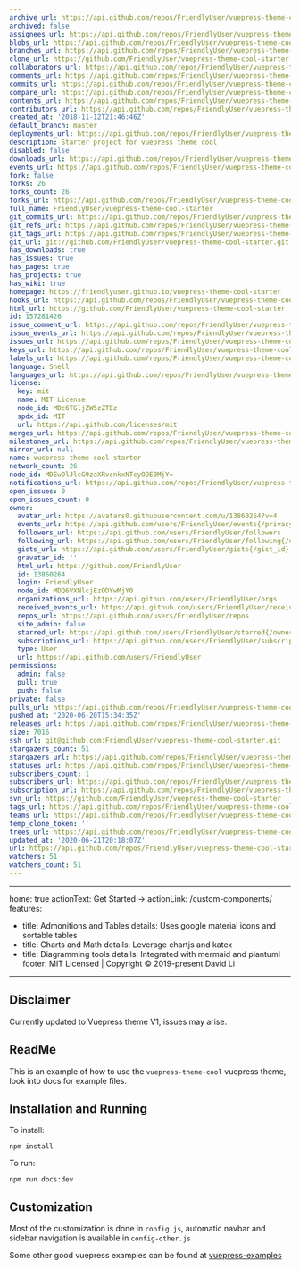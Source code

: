 ```yaml
---
archive_url: https://api.github.com/repos/FriendlyUser/vuepress-theme-cool-starter/{archive_format}{/ref}
archived: false
assignees_url: https://api.github.com/repos/FriendlyUser/vuepress-theme-cool-starter/assignees{/user}
blobs_url: https://api.github.com/repos/FriendlyUser/vuepress-theme-cool-starter/git/blobs{/sha}
branches_url: https://api.github.com/repos/FriendlyUser/vuepress-theme-cool-starter/branches{/branch}
clone_url: https://github.com/FriendlyUser/vuepress-theme-cool-starter.git
collaborators_url: https://api.github.com/repos/FriendlyUser/vuepress-theme-cool-starter/collaborators{/collaborator}
comments_url: https://api.github.com/repos/FriendlyUser/vuepress-theme-cool-starter/comments{/number}
commits_url: https://api.github.com/repos/FriendlyUser/vuepress-theme-cool-starter/commits{/sha}
compare_url: https://api.github.com/repos/FriendlyUser/vuepress-theme-cool-starter/compare/{base}...{head}
contents_url: https://api.github.com/repos/FriendlyUser/vuepress-theme-cool-starter/contents/{+path}
contributors_url: https://api.github.com/repos/FriendlyUser/vuepress-theme-cool-starter/contributors
created_at: '2018-11-12T21:46:46Z'
default_branch: master
deployments_url: https://api.github.com/repos/FriendlyUser/vuepress-theme-cool-starter/deployments
description: Starter project for vuepress theme cool
disabled: false
downloads_url: https://api.github.com/repos/FriendlyUser/vuepress-theme-cool-starter/downloads
events_url: https://api.github.com/repos/FriendlyUser/vuepress-theme-cool-starter/events
fork: false
forks: 26
forks_count: 26
forks_url: https://api.github.com/repos/FriendlyUser/vuepress-theme-cool-starter/forks
full_name: FriendlyUser/vuepress-theme-cool-starter
git_commits_url: https://api.github.com/repos/FriendlyUser/vuepress-theme-cool-starter/git/commits{/sha}
git_refs_url: https://api.github.com/repos/FriendlyUser/vuepress-theme-cool-starter/git/refs{/sha}
git_tags_url: https://api.github.com/repos/FriendlyUser/vuepress-theme-cool-starter/git/tags{/sha}
git_url: git://github.com/FriendlyUser/vuepress-theme-cool-starter.git
has_downloads: true
has_issues: true
has_pages: true
has_projects: true
has_wiki: true
homepage: https://friendlyuser.github.io/vuepress-theme-cool-starter
hooks_url: https://api.github.com/repos/FriendlyUser/vuepress-theme-cool-starter/hooks
html_url: https://github.com/FriendlyUser/vuepress-theme-cool-starter
id: 157281426
issue_comment_url: https://api.github.com/repos/FriendlyUser/vuepress-theme-cool-starter/issues/comments{/number}
issue_events_url: https://api.github.com/repos/FriendlyUser/vuepress-theme-cool-starter/issues/events{/number}
issues_url: https://api.github.com/repos/FriendlyUser/vuepress-theme-cool-starter/issues{/number}
keys_url: https://api.github.com/repos/FriendlyUser/vuepress-theme-cool-starter/keys{/key_id}
labels_url: https://api.github.com/repos/FriendlyUser/vuepress-theme-cool-starter/labels{/name}
language: Shell
languages_url: https://api.github.com/repos/FriendlyUser/vuepress-theme-cool-starter/languages
license:
  key: mit
  name: MIT License
  node_id: MDc6TGljZW5zZTEz
  spdx_id: MIT
  url: https://api.github.com/licenses/mit
merges_url: https://api.github.com/repos/FriendlyUser/vuepress-theme-cool-starter/merges
milestones_url: https://api.github.com/repos/FriendlyUser/vuepress-theme-cool-starter/milestones{/number}
mirror_url: null
name: vuepress-theme-cool-starter
network_count: 26
node_id: MDEwOlJlcG9zaXRvcnkxNTcyODE0MjY=
notifications_url: https://api.github.com/repos/FriendlyUser/vuepress-theme-cool-starter/notifications{?since,all,participating}
open_issues: 0
open_issues_count: 0
owner:
  avatar_url: https://avatars0.githubusercontent.com/u/13860264?v=4
  events_url: https://api.github.com/users/FriendlyUser/events{/privacy}
  followers_url: https://api.github.com/users/FriendlyUser/followers
  following_url: https://api.github.com/users/FriendlyUser/following{/other_user}
  gists_url: https://api.github.com/users/FriendlyUser/gists{/gist_id}
  gravatar_id: ''
  html_url: https://github.com/FriendlyUser
  id: 13860264
  login: FriendlyUser
  node_id: MDQ6VXNlcjEzODYwMjY0
  organizations_url: https://api.github.com/users/FriendlyUser/orgs
  received_events_url: https://api.github.com/users/FriendlyUser/received_events
  repos_url: https://api.github.com/users/FriendlyUser/repos
  site_admin: false
  starred_url: https://api.github.com/users/FriendlyUser/starred{/owner}{/repo}
  subscriptions_url: https://api.github.com/users/FriendlyUser/subscriptions
  type: User
  url: https://api.github.com/users/FriendlyUser
permissions:
  admin: false
  pull: true
  push: false
private: false
pulls_url: https://api.github.com/repos/FriendlyUser/vuepress-theme-cool-starter/pulls{/number}
pushed_at: '2020-06-20T15:34:35Z'
releases_url: https://api.github.com/repos/FriendlyUser/vuepress-theme-cool-starter/releases{/id}
size: 7016
ssh_url: git@github.com:FriendlyUser/vuepress-theme-cool-starter.git
stargazers_count: 51
stargazers_url: https://api.github.com/repos/FriendlyUser/vuepress-theme-cool-starter/stargazers
statuses_url: https://api.github.com/repos/FriendlyUser/vuepress-theme-cool-starter/statuses/{sha}
subscribers_count: 1
subscribers_url: https://api.github.com/repos/FriendlyUser/vuepress-theme-cool-starter/subscribers
subscription_url: https://api.github.com/repos/FriendlyUser/vuepress-theme-cool-starter/subscription
svn_url: https://github.com/FriendlyUser/vuepress-theme-cool-starter
tags_url: https://api.github.com/repos/FriendlyUser/vuepress-theme-cool-starter/tags
teams_url: https://api.github.com/repos/FriendlyUser/vuepress-theme-cool-starter/teams
temp_clone_token: ''
trees_url: https://api.github.com/repos/FriendlyUser/vuepress-theme-cool-starter/git/trees{/sha}
updated_at: '2020-06-21T20:18:07Z'
url: https://api.github.com/repos/FriendlyUser/vuepress-theme-cool-starter
watchers: 51
watchers_count: 51
---
```


---
home: true
actionText: Get Started →
actionLink: /custom-components/
features:
- title: Admonitions and Tables
  details: Uses google material icons and sortable tables
- title: Charts and Math
  details: Leverage chartjs and katex 
- title: Diagramming tools
  details: Integrated with mermaid and plantuml
footer: MIT Licensed | Copyright © 2019-present David Li
---


## Disclaimer

Currently updated to Vuepress theme V1, issues may arise.

## ReadMe

This is an example of how to use the `vuepress-theme-cool` vuepress theme, look into docs for example files.

## Installation and Running

To install:

`npm install`

To run:

`npm run docs:dev`


## Customization

Most of the customization is done in `config.js`, automatic navbar and sidebar navigation is available in `config-other.js`

Some other good vuepress examples can be found at [vuepress-examples](https://vuepress-examples.netlify.com/)